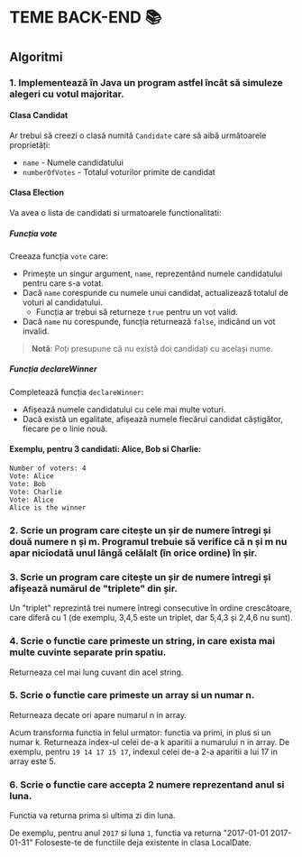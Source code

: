 # TEME BACK-END 📚

## Algoritmi 

### 1. Implementează în Java un program astfel încât să simuleze alegeri cu votul majoritar.
#### Clasa Candidat
Ar trebui să creezi o clasă numită `Candidate` care să aibă următoarele proprietăți:
* `name` - Numele candidatului
* `numberOfVotes` - Totalul voturilor primite de candidat

#### Clasa Election
Va avea o lista de candidati si urmatoarele functionalitati:

##### Funcția vote
Creeaza funcția `vote` care:
* Primește un singur argument, `name`, reprezentând numele candidatului pentru care s-a votat.
* Dacă `name` corespunde cu numele unui candidat, actualizează totalul de voturi al candidatului.
  * Funcția ar trebui să returneze `true` pentru un vot valid.
* Dacă `name` nu corespunde, funcția returnează `false`, indicând un vot invalid.

> **Notă**: Poți presupune că nu există doi candidați cu același nume.

##### Funcția declareWinner
Completează funcția `declareWinner`:
* Afișează numele candidatului cu cele mai multe voturi.
* Dacă există un egalitate, afișează numele fiecărui candidat câștigător, fiecare pe o linie nouă.

#### Exemplu, pentru 3 candidati: Alice, Bob si Charlie:
```
Number of voters: 4
Vote: Alice
Vote: Bob
Vote: Charlie
Vote: Alice
Alice is the winner
```
### 2. Scrie un program care citește un șir de numere întregi și două numere n și m. Programul trebuie să verifice că n și m nu apar niciodată unul lângă celălalt (în orice ordine) în șir.

### 3. Scrie un program care citește un șir de numere întregi și afișează numărul de "triplete" din șir. 
Un "triplet" reprezintă trei numere întregi consecutive în ordine crescătoare, care diferă cu 1 (de exemplu, 3,4,5 este un triplet, dar 5,4,3 și 2,4,6 nu sunt).

### 4. Scrie o functie care primeste un string, in care exista mai multe cuvinte separate prin spatiu.
Returneaza cel mai lung cuvant din acel string.

### 5. Scrie o functie care primeste un array si un numar n.
Returneaza decate ori apare numarul n in array.

Acum transforma functia in felul urmator: functia va primi, in plus si un numar k.
Returneaza index-ul celei de-a k aparitii a numarului n in array.
De exemplu, pentru `19 14 17 15 17`, indexul celei de-a 2-a aparitii a lui 17 in array este 5.

### 6. Scrie o functie care accepta 2 numere reprezentand anul si luna.
Functia va returna prima si ultima zi din luna.

De exemplu, pentru anul `2017` si luna `1`, functia va returna "2017-01-01 2017-01-31"
Foloseste-te de functiile deja existente in clasa LocalDate.


